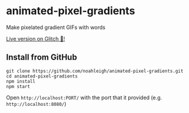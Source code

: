 # animated-pixel-gradients
Make pixelated gradient GIFs with words

[Live version on Glitch 🎏!](https://animated-pixel-gradients.glitch.me/)

## Install from GitHub
```
git clone https://github.com/noahleigh/animated-pixel-gradients.git
cd animated-pixel-gradients
npm install
npm start
```
Open `http://localhost:PORT/` with the port that it provided (e.g. `http://localhost:8080/`)
